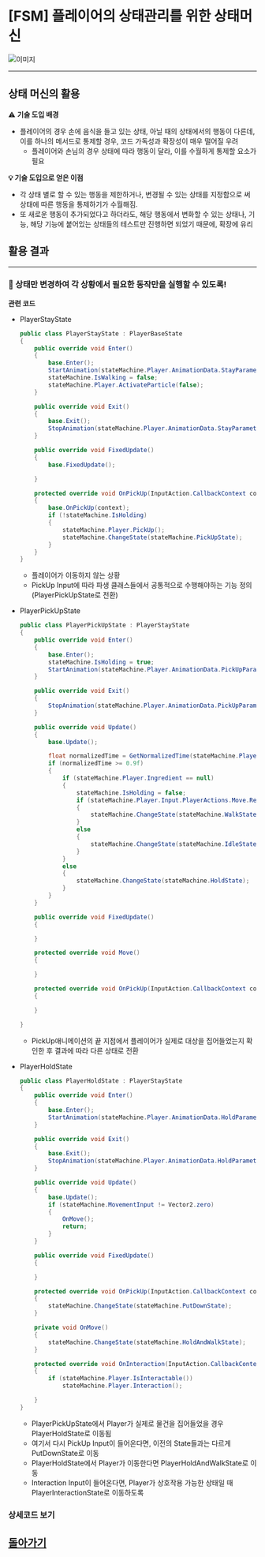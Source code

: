 # [FSM] 플레이어의 상태관리를 위한 상태머신

![이미지](Image/State.png)

---

## 상태 머신의 활용

⚠️ **기술 도입 배경**

- 플레이어의 경우 손에 음식을 들고 있는 상태, 아닐 때의 상태에서의 행동이 다른데, 이를 하나의 메서드로 통제할 경우, 코드 가독성과 확장성이 매우 떨어질 우려
    - 플레이어와 손님의 경우 상태에 따라 행동이 달라, 이를 수월하게 통제할 요소가 필요

**💡 기술 도입으로 얻은 이점**

- 각 상태 별로 할 수 있는 행동을 제한하거나, 변경될 수 있는 상태를 지정함으로 써 상태에 따른 행동을 통제하기가 수월해짐.
- 또 새로운 행동이 추가되었다고 하더라도, 해당 행동에서 변화할 수 있는 상태나, 기능, 해당 기능에 붙어있는 상태들의 테스트만 진행하면 되었기 때문에, 확장에 유리

## **활용 결과**

---

### 💫 상태만 변경하여 각 상황에서 필요한 동작만을 실행할 수 있도록!

**관련 코드**

- PlayerStayState
    
    ```cs
    public class PlayerStayState : PlayerBaseState
    {
        public override void Enter()
        {
            base.Enter();
            StartAnimation(stateMachine.Player.AnimationData.StayParameterHash);
            stateMachine.IsWalking = false;
            stateMachine.Player.ActivateParticle(false);
        }
    
        public override void Exit()
        {
            base.Exit();
            StopAnimation(stateMachine.Player.AnimationData.StayParameterHash);
        }
    
        public override void FixedUpdate()
        {
            base.FixedUpdate();
    
        }
    
        protected override void OnPickUp(InputAction.CallbackContext context)
        {
            base.OnPickUp(context);
            if (!stateMachine.IsHolding)
            {
                stateMachine.Player.PickUp();
                stateMachine.ChangeState(stateMachine.PickUpState);
            }
        }
    }
    ```
    
    - 플레이어가 이동하지 않는 상황
    - PickUp Input에 따라 파생 클래스들에서 공통적으로 수행해야하는 기능 정의 (PlayerPickUpState로 전환)
- PlayerPickUpState
    
    ```cs
    public class PlayerPickUpState : PlayerStayState
    {
        public override void Enter()
        {
            base.Enter();
            stateMachine.IsHolding = true;
            StartAnimation(stateMachine.Player.AnimationData.PickUpParameterHash);
        }
    
        public override void Exit()
        {
            StopAnimation(stateMachine.Player.AnimationData.PickUpParameterHash);
        }
    
        public override void Update()
        {
            base.Update();
    
            float normalizedTime = GetNormalizedTime(stateMachine.Player.Animator, "PickUp");
            if (normalizedTime >= 0.9f)
            {
                if (stateMachine.Player.Ingredient == null)
                {
                    stateMachine.IsHolding = false;
                    if (stateMachine.Player.Input.PlayerActions.Move.ReadValue<Vector2>() != Vector2.zero)
                    {
                        stateMachine.ChangeState(stateMachine.WalkState);
                    }
                    else
                    {
                        stateMachine.ChangeState(stateMachine.IdleState);
                    }
                }
                else
                {
                    stateMachine.ChangeState(stateMachine.HoldState);
                }
            }
        }
    
        public override void FixedUpdate()
        {
    
        }
    
        protected override void Move()
        {
    
        }
    
        protected override void OnPickUp(InputAction.CallbackContext context)
        {
    
        }
    
    }
    ```
    
    - PickUp애니메이션의 끝 지점에서 플레이어가 실제로 대상을 집어들었는지 확인한 후 결과에 따라 다른 상태로 전환
- PlayerHoldState
    
    ```cs
    public class PlayerHoldState : PlayerStayState
    {
        public override void Enter()
        {
            base.Enter();
            StartAnimation(stateMachine.Player.AnimationData.HoldParameterHash);
        }
    
        public override void Exit()
        {
            base.Exit();
            StopAnimation(stateMachine.Player.AnimationData.HoldParameterHash);
        }
    
        public override void Update()
        {
            base.Update();
            if (stateMachine.MovementInput != Vector2.zero)
            {
                OnMove();
                return;
            }
        }
    
        public override void FixedUpdate()
        {
    
        }
    
        protected override void OnPickUp(InputAction.CallbackContext context)
        {
            stateMachine.ChangeState(stateMachine.PutDownState);
        }
    
        private void OnMove()
        {
            stateMachine.ChangeState(stateMachine.HoldAndWalkState);
        }
    
        protected override void OnInteraction(InputAction.CallbackContext context)
        {
            if (stateMachine.Player.IsInteractable())
                stateMachine.Player.Interaction();
    
        }
    }
    ```
    
    - PlayerPickUpState에서 Player가 실제로 물건을 집어들었을 경우 PlayerHoldState로 이동됨
    - 여기서 다시 PickUp Input이 들어온다면, 이전의 State들과는 다르게 PutDownState로 이동
    - PlayerHoldState에서 Player가 이동한다면 PlayerHoldAndWalkState로 이동
    - Interaction Input이 들어온다면, Player가 상호작용 가능한 상태일 때 PlayerInteractionState로 이동하도록

### 상세코드 보기

## [돌아가기](/)